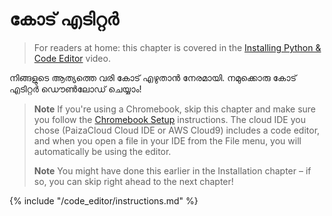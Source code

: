 # കോട് എടിറ്റര്‍

> For readers at home: this chapter is covered in the [Installing Python & Code Editor](https://www.youtube.com/watch?v=pVTaqzKZCdA&t=4m43s) video.

നിങ്ങളുടെ ആത്യത്തെ വരി കോട് എഴുതാന്‍ നേരമായി. നമുക്കൊരു കോട് എടിറ്റര്‍ ഡൌണ്‍ലോഡ് ചെയ്യാം!

> **Note** If you're using a Chromebook, skip this chapter and make sure you follow the [Chromebook Setup](../chromebook_setup/README.md) instructions. The cloud IDE you chose (PaizaCloud Cloud IDE or AWS Cloud9) includes a code editor, and when you open a file in your IDE from the File menu, you will automatically be using the editor.
> 
> **Note** You might have done this earlier in the Installation chapter – if so, you can skip right ahead to the next chapter!

{% include "/code_editor/instructions.md" %}